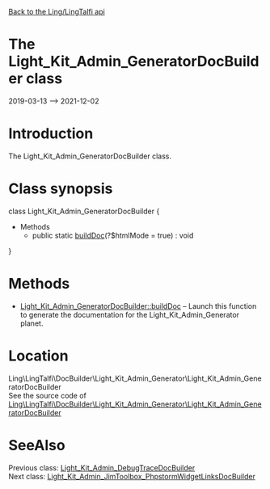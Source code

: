 [Back to the Ling/LingTalfi api](https://github.com/lingtalfi/LingTalfi/blob/master/doc/api/Ling/LingTalfi.md)



The Light_Kit_Admin_GeneratorDocBuilder class
================
2019-03-13 --> 2021-12-02






Introduction
============

The Light_Kit_Admin_GeneratorDocBuilder class.



Class synopsis
==============


class <span class="pl-k">Light_Kit_Admin_GeneratorDocBuilder</span>  {

- Methods
    - public static [buildDoc](https://github.com/lingtalfi/LingTalfi/blob/master/doc/api/Ling/LingTalfi/DocBuilder/Light_Kit_Admin_Generator/Light_Kit_Admin_GeneratorDocBuilder/buildDoc.md)(?$htmlMode = true) : void

}






Methods
==============

- [Light_Kit_Admin_GeneratorDocBuilder::buildDoc](https://github.com/lingtalfi/LingTalfi/blob/master/doc/api/Ling/LingTalfi/DocBuilder/Light_Kit_Admin_Generator/Light_Kit_Admin_GeneratorDocBuilder/buildDoc.md) &ndash; Launch this function to generate the documentation for the Light_Kit_Admin_Generator planet.





Location
=============
Ling\LingTalfi\DocBuilder\Light_Kit_Admin_Generator\Light_Kit_Admin_GeneratorDocBuilder<br>
See the source code of [Ling\LingTalfi\DocBuilder\Light_Kit_Admin_Generator\Light_Kit_Admin_GeneratorDocBuilder](https://github.com/lingtalfi/LingTalfi/blob/master/DocBuilder/Light_Kit_Admin_Generator/Light_Kit_Admin_GeneratorDocBuilder.php)



SeeAlso
==============
Previous class: [Light_Kit_Admin_DebugTraceDocBuilder](https://github.com/lingtalfi/LingTalfi/blob/master/doc/api/Ling/LingTalfi/DocBuilder/Light_Kit_Admin_DebugTrace/Light_Kit_Admin_DebugTraceDocBuilder.md)<br>Next class: [Light_Kit_Admin_JimToolbox_PhpstormWidgetLinksDocBuilder](https://github.com/lingtalfi/LingTalfi/blob/master/doc/api/Ling/LingTalfi/DocBuilder/Light_Kit_Admin_JimToolbox_PhpstormWidgetLinks/Light_Kit_Admin_JimToolbox_PhpstormWidgetLinksDocBuilder.md)<br>
